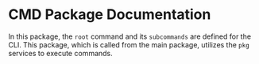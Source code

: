 # CMD Package Documentation

In this package, the `root` command and its `subcommands` are defined 
for the CLI. This package, which is called from the main package, utilizes the 
`pkg` services to execute commands.
